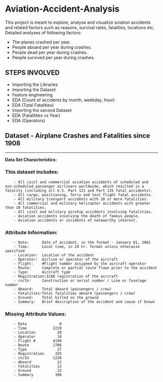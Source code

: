 # Aviation-Accident-Analysis

This project is meant to explore, analyse and visualize aviation accidents and related factors such as reasons, survival rates, fatalities, locations etc. Detailed analyses of following factors: 
- The planes crashed per year. 
- People aboard per year during crashes. 
- People dead per year during crashes. 
- People survived per year during crashes.

## STEPS INVOLVED
* Importing the Libraries
* Importing the Dataset
* Feature engineering
* EDA (Count of accidents by month, weekday, hour)
* EDA (Total Fatalities)
* Importing the second Dataset
* EDA (Fatalitites vs Year)
* EDA (Operators)

## Dataset - Airplane Crashes and Fatalities since 1908
----------------------------------------------------

**Data Set Characteristics:**

### This dataset includes:
        - All civil and commercial aviation accidents of scheduled and non-scheduled passenger airliners worldwide, which resulted in a fatality (including all U.S. Part 121 and Part 135 fatal accidents).
        - All cargo, positioning, ferry and test flight fatal accidents.
        - All military transport accidents with 10 or more fatalities.
        - All commercial and military helicopter accidents with greater than 10 fatalities.
        - All civil and military airship accidents involving fatalities.
        - Aviation accidents involving the death of famous people.
        - Aviation accidents or incidents of noteworthy interest.
        
### Attribute Information:
        - Date:      Date of accident, in the format - January 01, 2001
        - Time:      Local time, in 24 hr. format unless otherwise specified
        - Location:  Location of the accident
        - Operator:  Airline or operator of the aircraft
        - Flight:    #Flight number assigned by the aircraft operator
        - Route:     Complete or partial route flown prior to the accident
        - Type:      Aircraft type
        - Registration:ICAO registration of the aircraft
        - cn/In:     Construction or serial number / Line or fuselage number
        - Aboard:    Total aboard (passengers / crew)
        - Fatalities:Total fatalities aboard (passengers / crew)
        - Ground:    Total killed on the ground
        - Summary:   Brief description of the accident and cause if known


### Missing Attribute Values: 
        - Date               0
        - Time            2219
        - Location          20
        - Operator          18
        - Flight #        4199
        - Route           1706
        - Type              27
        - Registration     335
        - cn/In           1228
        - Aboard            22
        - Fatalities        12
        - Ground            22
        - Summary          390 
    
    
